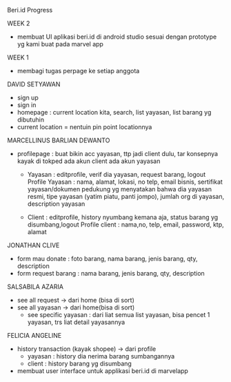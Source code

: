 Beri.id Progress


WEEK 2 
- membuat UI aplikasi beri.id di android studio sesuai dengan prototype yg kami buat pada marvel app



WEEK 1

- membagi tugas perpage ke setiap anggota

DAVID SETYAWAN
- sign up
- sign in
- homepage : current location kita, search, list yayasan,  list barang yg dibutuhin
- current location = nentuin pin point locationnya

MARCELLINUS BARLIAN DEWANTO
- profilepage : buat bikin acc yayasan, ttp jadi client dulu, tar konsepnya kayak di tokped ada akun client ada akun yayasan
    - Yayasan  : editprofile, verif dia yayasan, request barang, logout
        Profile Yayasan : nama, alamat, lokasi, no telp, email bisnis, sertifikat yayasan/dokumen pedukung yg menyatakan bahwa dia yayasan resmi, tipe yayasan (yatim piatu, panti jompo), jumlah org di yayasan, description yayasan
     
    - Client : editprofile, history nyumbang kemana aja, status barang yg disumbang,logout
        Profile client : nama,no, telp, email, password, ktp, alamat
    

JONATHAN CLIVE
- form mau donate : foto barang, nama barang, jenis barang, qty, description
- form request barang  : nama barang, jenis barang, qty, description

SALSABILA AZARIA
- see all request → dari home (bisa di sort)
- see all yayasan → dari home(bisa di sort)
    - see specific yayasan : dari liat semua list yayasan, bisa pencet 1 yayasan, trs liat detail yayasannya
    
FELICIA ANGELINE
- history transaction (kayak shopee) → dari profile
    - yayasan : history dia nerima barang sumbangannya
    - client : history barang yg disumbang
- membuat user interface untuk applikasi beri.id di marvelapp



